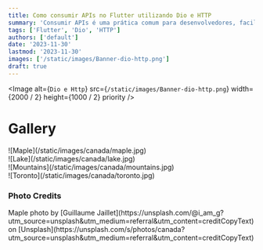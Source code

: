```yaml
---
title: Como consumir APIs no Flutter utilizando Dio e HTTP
summary: 'Consumir APIs é uma prática comum para desenvolvedores, facilitando o compartilhamento de dados externos com suas aplicações, desde informações de usuários em nuvens até transações financeiras. No contexto do ecossistema Flutter, a biblioteca Dio se destaca como uma escolha popular para realizar requisições HTTP, proporcionando robustez. Este artigo explora estratégias eficazes para enfrentar desafios e lidar com erros ao consumir APIs usando o Dio.'
tags: ['Flutter', 'Dio', 'HTTP']
authors: ['default']
date: '2023-11-30'
lastmod: '2023-11-30'
images: ['/static/images/Banner-dio-http.png']
draft: true
---
```


<Image
alt={`Dio e Http`}
src={`/static/images/Banner-dio-http.png`}
width={2000 / 2}
height={1000 / 2}
priority
/>

# Gallery

<div className="-mx-2 flex flex-wrap overflow-hidden xl:-mx-2">
  <div className="my-1 w-full overflow-hidden px-2 xl:my-1 xl:w-1/2 xl:px-2">
    ![Maple](/static/images/canada/maple.jpg)
  </div>
  <div className="my-1 w-full overflow-hidden px-2 xl:my-1 xl:w-1/2 xl:px-2">
    ![Lake](/static/images/canada/lake.jpg)
  </div>
  <div className="my-1 w-full overflow-hidden px-2 xl:my-1 xl:w-1/2 xl:px-2">
    ![Mountains](/static/images/canada/mountains.jpg)
  </div>
  <div className="my-1 w-full overflow-hidden px-2 xl:my-1 xl:w-1/2 xl:px-2">
    ![Toronto](/static/images/canada/toronto.jpg)
  </div>
</div>

### Photo Credits

<div>
  Maple photo by [Guillaume
  Jaillet](https://unsplash.com/@i_am_g?utm_source=unsplash&amp;utm_medium=referral&amp;utm_content=creditCopyText)
  on
  [Unsplash](https://unsplash.com/s/photos/canada?utm_source=unsplash&amp;utm_medium=referral&amp;utm_content=creditCopyText)
</div>
